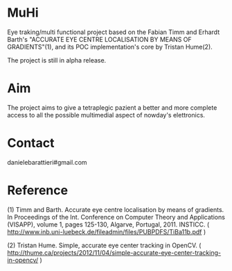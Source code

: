 # MuHi
Eye traking/multi functional project based on the Fabian Timm and Erhardt Barth's "ACCURATE EYE CENTRE LOCALISATION BY MEANS OF GRADIENTS"(1), and its POC implementation's core by Tristan Hume(2).

The project is still in alpha release.

# Aim
The project aims to give a tetraplegic pazient a better and more complete access to all the possible multimedial aspect of nowday's elettronics.

# Contact
danielebarattieri#gmail.com

# Reference
(1) Timm and Barth. Accurate eye centre localisation by means of gradients. In Proceedings of the Int. Conference on Computer Theory and Applications (VISAPP), volume 1, pages 125-130, Algarve, Portugal, 2011. INSTICC. ( http://www.inb.uni-luebeck.de/fileadmin/files/PUBPDFS/TiBa11b.pdf )

(2) Tristan Hume. Simple, accurate eye center tracking in OpenCV. ( http://thume.ca/projects/2012/11/04/simple-accurate-eye-center-tracking-in-opencv/ )

